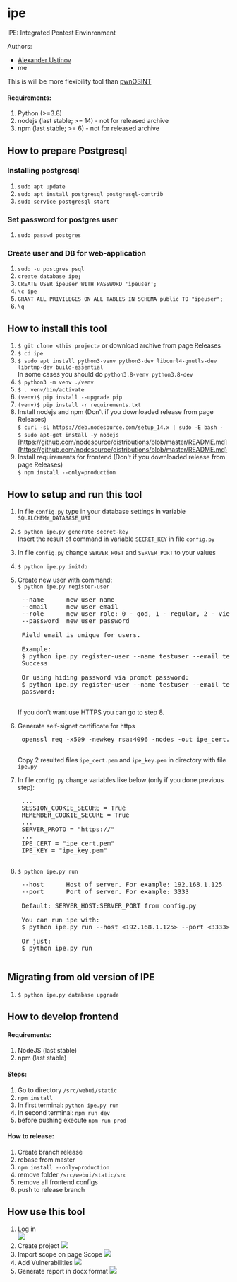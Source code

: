 # ipe
IPE: Integrated Pentest Envinronment

Authors:
- [Alexander Ustinov](https://github.com/alustinoff)
- me


This is will be more flexibility tool than [pwnOSINT](https://github.com/Xarlan/pwnOSINT)

#### Requirements:
1. Python (>=3.8)
2. nodejs (last stable; >= 14) - not for released archive
3. npm (last stable; >= 6) - not for released archive

## How to prepare Postgresql

### Installing postgresql

1. `sudo apt update`
2. `sudo apt install postgresql postgresql-contrib`
3. `sudo service postgresql start`

### Set password for postgres user
1. `sudo passwd postgres`

### Create user and DB for web-application
1. `sudo -u postgres psql`
2. `create database ipe;`
3. `CREATE USER ipeuser WITH PASSWORD 'ipeuser';`
4. `\c ipe`
5. `GRANT ALL PRIVILEGES ON ALL TABLES IN SCHEMA public TO "ipeuser";`
6. `\q`

## How to install this tool
1. `$ git clone <this project>` or download archive from page Releases
2. `$ cd ipe`
3. `$ sudo apt install python3-venv python3-dev libcurl4-gnutls-dev librtmp-dev build-essential`  
    In some cases you should do `python3.8-venv python3.8-dev`
4. `$ python3 -m venv ./venv`
5. `$ . venv/bin/activate`
6. `(venv)$ pip install --upgrade pip`
7. `(venv)$ pip install -r requirements.txt`
8. Install nodejs and npm (Don't if you downloaded release from page Releases)  
    `$ curl -sL https://deb.nodesource.com/setup_14.x | sudo -E bash -`  
    `$ sudo apt-get install -y nodejs`  
    [https://github.com/nodesource/distributions/blob/master/README.md](https://github.com/nodesource/distributions/blob/master/README.md)
9. Install requirements for frontend (Don't if you downloaded release from page Releases)  
    `$ npm install --only=production`

## How to setup and run this tool
1. In file `config.py` type in your database settings in variable `SQLALCHEMY_DATABASE_URI`
2.  `$ python ipe.py generate-secret-key `  
    Insert the result of command in variable `SECRET_KEY` in file `config.py`
3. In file `config.py` change `SERVER_HOST` and `SERVER_PORT` to your values
4. `$ python ipe.py initdb`
5. Create new user with command:  
    `$ python ipe.py register-user` 
    <pre>
    --name      new user name  
    --email     new user email  
    --role      new user role: 0 - god, 1 - regular, 2 - viewer  
    --password  new user password
    
    Field email is unique for users.
    
    Example:
    $ python ipe.py register-user --name testuser --email test@mail.com --role 1 --password qwerty11
    Success
    
    Or using hiding password via prompt password:
    $ python ipe.py register-user --name testuser --email test@mail.com --role 1
    password:
    </pre>  
    
    If you don't want use HTTPS you can go to step 8.
    
6. Generate self-signet certificate for https
    <pre>
    openssl req -x509 -newkey rsa:4096 -nodes -out ipe_cert.pem -keyout ipe_key.pem -days 365
    </pre>
   Copy 2 resulted files `ipe_cert.pem` and `ipe_key.pem` in directory with file `ipe.py`

7. In file `config.py` change variables like below (only if you done previous step):
    <pre>
    ...
    SESSION_COOKIE_SECURE = True
    REMEMBER_COOKIE_SECURE = True
    ...
    SERVER_PROTO = "https://"
    ...
    IPE_CERT = "ipe_cert.pem"
    IPE_KEY = "ipe_key.pem"
    </pre>

8. `$ python ipe.py run`  
    <pre>
    --host      Host of server. For example: 192.168.1.125
    --port      Port of server. For example: 3333
    
    Default: SERVER_HOST:SERVER_PORT from config.py
    
    You can run ipe with:
    $ python ipe.py run --host <192.168.1.125> --port <3333>
    
    Or just:
    $ python ipe.py run
    </pre>

## Migrating from old version of IPE
1. `$ python ipe.py database upgrade`

## How to develop frontend

#### Requirements:
1. NodeJS (last stable)
2. npm (last stable)

#### Steps:
1. Go to directory `/src/webui/static`
2. `npm install`
3. In first terminal: `python ipe.py run` 
4. In second terminal: `npm run dev`
4. before pushing execute `npm run prod`

#### How to release:
1. Create branch release
2. rebase from master
3. `npm install --only=production`
4. remove folder `/src/webui/static/src`
5. remove all frontend configs
6. push to release branch

## How use this tool
1. Log in  
![](readme/1.png)
2. Create project
![](readme/2.png)
3. Import scope on page Scope
![](readme/3.png)
4. Add Vulnerabilities
![](readme/4.png)
5. Generate report in docx format
![](readme/5.png)